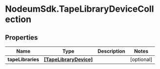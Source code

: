 # NodeumSdk.TapeLibraryDeviceCollection

## Properties

Name | Type | Description | Notes
------------ | ------------- | ------------- | -------------
**tapeLibraries** | [**[TapeLibraryDevice]**](TapeLibraryDevice.md) |  | [optional] 


